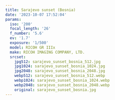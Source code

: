 ```yaml
---
title: Sarajevo sunset (Bosnia)
date: '2023-10-07 17:52:04'
params:
  iso: '200'
  focal_length: '26'
  f_number: '5.6'
  ev: '1.7'
  exposure: '1/500'
  model: RICOH GR IIIx
  make: RICOH IMAGING COMPANY, LTD.
  srcset:
    jpg512: sarajevo_sunset_bosnia_512.jpg
    jpg1024: sarajevo_sunset_bosnia_1024.jpg
    jpg2048: sarajevo_sunset_bosnia_2048.jpg
    webp512: sarajevo_sunset_bosnia_512.webp
    webp1024: sarajevo_sunset_bosnia_1024.webp
    webp2048: sarajevo_sunset_bosnia_2048.webp
    original: sarajevo_sunset_bosnia.jpg
---
```

